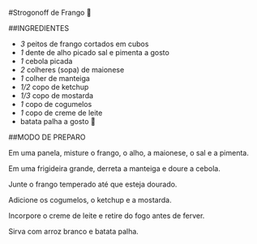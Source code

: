 #Strogonoff de Frango :chicken:

##INGREDIENTES

* *3* peitos de frango cortados em cubos
* *1* dente de alho picado sal e pimenta a gosto
* *1* cebola picada
* *2* colheres (sopa) de maionese
* *1* colher de manteiga
* *1/2* copo de ketchup
* *1/3* copo de mostarda
* *1* copo de cogumelos
* *1* copo de creme de leite
* batata palha a gosto :sweet_potato:

##MODO DE PREPARO

Em uma panela, misture o frango, o alho, a maionese, o sal e a pimenta.

Em uma frigideira grande, derreta a manteiga e doure a cebola.

Junte o frango temperado até que esteja dourado.

Adicione os cogumelos, o ketchup e a mostarda.

Incorpore o creme de leite e retire do fogo antes de ferver.

Sirva com arroz branco e batata palha.